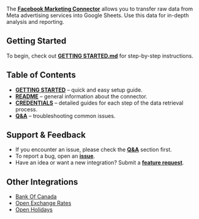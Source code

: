 The [**Facebook Marketing Connector**](https://github.com/OWOX/js-data-connectors/tree/main/src/Integrations/FacebookMarketing) allows you to transfer raw data from Meta advertising services into Google Sheets. Use this data for in-depth analysis and reporting.

## Getting Started

To begin, check out [**GETTING STARTED.md**](https://github.com/OWOX/js-data-connectors/blob/main/src/Integrations/FacebookMarketing/GETTING_STARTED.md) for step-by-step instructions.

## Table of Contents

- [**GETTING STARTED**](https://github.com/OWOX/js-data-connectors/blob/main/src/Integrations/FacebookMarketing/GETTING_STARTED.md) – quick and easy setup guide.
- [**README**](https://github.com/OWOX/js-data-connectors/blob/main/src/Integrations/FacebookMarketing/README.md) – general information about the connector.
- [**CREDENTIALS**](https://github.com/OWOX/js-data-connectors/blob/main/src/Integrations/FacebookMarketing/CREDENTIALS.md) – detailed guides for each step of the data retrieval process.
- [**Q&A**](https://github.com/OWOX/js-data-connectors/discussions/categories/q-a) – troubleshooting common issues.

## Support & Feedback

- If you encounter an issue, please check the [**Q&A**](https://github.com/OWOX/js-data-connectors/discussions/categories/q-a) section first.
- To report a bug, open an [**issue**](#).
- Have an idea or want a new integration? Submit a [**feature request**](#).

## Other Integrations

- [Bank Of Canada](https://github.com/OWOX/js-data-connectors/tree/main/src/Integrations/BankOfCanada)
- [Open Exchange Rates](https://github.com/OWOX/js-data-connectors/tree/main/src/Integrations/OpenExchangeRates)
- [Open Holidays](https://github.com/OWOX/js-data-connectors/tree/main/src/Integrations/OpenHolidays)
